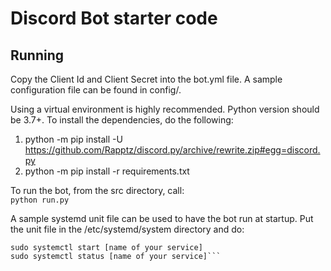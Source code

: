 # Discord Bot starter code

## Running
Copy the Client Id and Client Secret into the bot.yml file. A sample configuration file can be found in config/.

Using a virtual environment is highly recommended. Python version should be 3.7+.
To install the dependencies, do the following:
1. python -m pip install -U https://github.com/Rapptz/discord.py/archive/rewrite.zip#egg=discord.py
2. python -m pip install -r requirements.txt

To run the bot, from the src directory, call:  
```python run.py```

A sample systemd unit file can be used to have the bot run at startup. Put the unit file in the /etc/systemd/system directory and do:  
```sudo systemctl daemon-reload
sudo systemctl start [name of your service]
sudo systemctl status [name of your service]```
